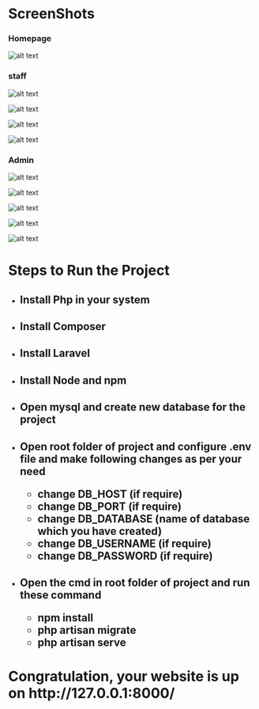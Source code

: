 # ScreenShots
### Homepage

![alt text](image.png)

### staff

![alt text](image-1.png)

![alt text](image-2.png)

![alt text](image-3.png)

![alt text](image-9.png)

### Admin

![alt text](image-4.png)

![alt text](image-5.png)

![alt text](image-6.png)

![alt text](image-7.png)

![alt text](image-8.png)


<h1>
Steps to Run the Project
</h1>
<ul>
<li>
<h2>
Install Php in your system 
</h2>
</li>
<li>
<h2>
Install Composer
</h2>
</li>
<li>
<h2>
Install Laravel
</h2>
</li>
<li>
<h2>
Install Node and npm
</h2>
</li>
<li>
<h2>
Open mysql and create new database for the project
</h2>
</li>
<li>
<h2>
Open root folder of project and configure .env file
and make following changes as per your need
<ul>
<li>change DB_HOST (if require)</li>
<li>change DB_PORT (if require)</li>
<li>change DB_DATABASE (name of database which you have created)</li>
<li>change DB_USERNAME (if require)</li>
<li>change DB_PASSWORD (if require)</li>
</ul>
</h2>
</li>
<li>
<h2>
Open the cmd in root folder of project and run these command
<ul>
<li>npm install</li>
<li>php artisan migrate</li>
<li>php artisan serve</li>
</ul></h2></li></ul>
<h1>Congratulation, your website is up on <a>http://127.0.0.1:8000/</a></h1>


